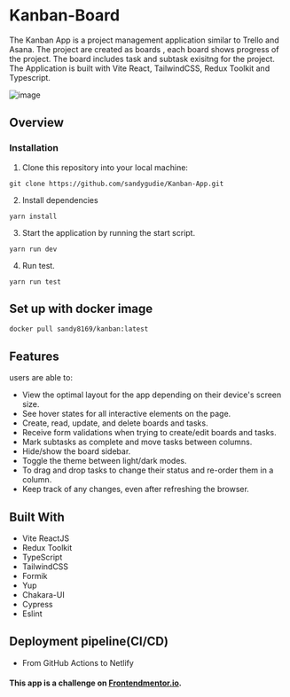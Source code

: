 # Kanban-Board
The Kanban App is a project management application similar to Trello and Asana. The project are created as boards , each board shows progress of the project. The board includes task and subtask exisitng for the project. The Application is built with Vite React, TailwindCSS, Redux Toolkit and Typescript.

![image](https://github.com/sandygudie/Kanban-App/assets/54219127/3edd0818-9867-4573-893d-1aaf0e561097)

## Overview

### Installation
1. Clone this repository into your local machine:
```
git clone https://github.com/sandygudie/Kanban-App.git
```
2. Install dependencies 
```
yarn install
```
3. Start the application by running the start script.
```
yarn run dev
```
4. Run test.
```
yarn run test
```


## Set up with docker image
```
docker pull sandy8169/kanban:latest
```

## Features
users are able to:

- View the optimal layout for the app depending on their device's screen size.
- See hover states for all interactive elements on the page.
- Create, read, update, and delete boards and tasks.
- Receive form validations when trying to create/edit boards and tasks.
- Mark subtasks as complete and move tasks between columns.
- Hide/show the board sidebar.
- Toggle the theme between light/dark modes.
- To drag and drop tasks to change their status and re-order them in a column.
- Keep track of any changes, even after refreshing the browser.

## Built With
* Vite ReactJS
* Redux Toolkit
* TypeScript
* TailwindCSS
* Formik
* Yup
* Chakara-UI
* Cypress
* Eslint

## Deployment pipeline(CI/CD)
 - From GitHub Actions to Netlify


#### This app is a challenge on [Frontendmentor.io](https://www.frontendmentor.io/challenges/kanban-task-management-web-app-wgQLt-HlbB).
